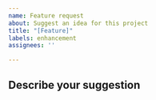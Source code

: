 ```yaml
---
name: Feature request
about: Suggest an idea for this project
title: "[Feature]"
labels: enhancement
assignees: ''

---
```


## Describe your suggestion
